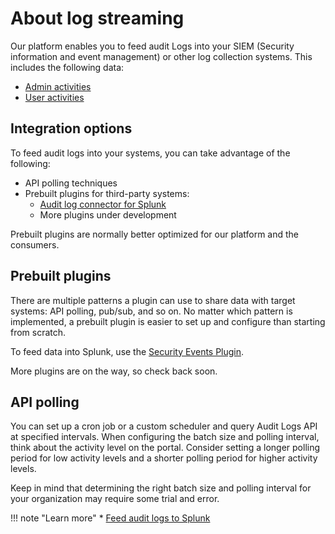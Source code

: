 # About log streaming

Our platform enables you to feed audit Logs into your SIEM (Security information and event management) or other log collection systems. This includes the following data:  
- [Admin activities]() 
- [User activities]()  

## Integration options  

To feed audit logs into your systems, you can take advantage of the following: 

- API polling techniques
- Prebuilt plugins for third-party systems:  
    * [Audit log connector for Splunk](stream-splunk.md)  
    * More plugins under development  

Prebuilt plugins are normally better optimized for our platform and the consumers. 

## Prebuilt plugins  

There are multiple patterns a plugin can use to share data with target systems: API polling, pub/sub, and so on. No matter which pattern is implemented, a prebuilt plugin is easier to set up and configure than starting from scratch.  

To feed data into Splunk, use the [Security Events Plugin](stream-splunk.md). 

More plugins are on the way, so check back soon.  

## API polling  

You can set up a cron job or a custom scheduler and query Audit Logs API at specified intervals. When configuring the batch size and polling interval, think about the activity level on the portal. Consider setting a longer polling period for low activity levels and a shorter polling period for higher activity levels. 

Keep in mind that determining the right batch size and polling interval for your organization may require some trial and error.  

!!! note "Learn more"
    * [Feed audit logs to Splunk](stream-splunk.md)